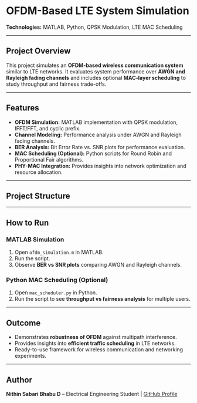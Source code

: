 # OFDM-Based LTE System Simulation

**Technologies:** MATLAB, Python, QPSK Modulation, LTE MAC Scheduling

---

## Project Overview
This project simulates an **OFDM-based wireless communication system** similar to LTE networks. It evaluates system performance over **AWGN and Rayleigh fading channels** and includes optional **MAC-layer scheduling** to study throughput and fairness trade-offs.

---

## Features
- **OFDM Simulation:** MATLAB implementation with QPSK modulation, IFFT/FFT, and cyclic prefix.  
- **Channel Modeling:** Performance analysis under AWGN and Rayleigh fading channels.  
- **BER Analysis:** Bit Error Rate vs. SNR plots for performance evaluation.  
- **MAC Scheduling (Optional):** Python scripts for Round Robin and Proportional Fair algorithms.  
- **PHY-MAC Integration:** Provides insights into network optimization and resource allocation.

---

## Project Structure

---

## How to Run

### MATLAB Simulation
1. Open `ofdm_simulation.m` in MATLAB.
2. Run the script.
3. Observe **BER vs SNR plots** comparing AWGN and Rayleigh channels.

### Python MAC Scheduling (Optional)
1. Open `mac_scheduler.py` in Python.
2. Run the script to see **throughput vs fairness analysis** for multiple users.

---

## Outcome
- Demonstrates **robustness of OFDM** against multipath interference.
- Provides insights into **efficient traffic scheduling** in LTE networks.
- Ready-to-use framework for wireless communication and networking experiments.

---

## Author
**Nithin Sabari Bhabu D** – Electrical Engineering Student | [GitHub Profile](https://github.com/YourUsername)
